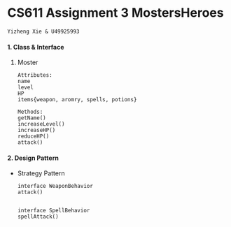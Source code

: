 # CS611 Assignment 3 MostersHeroes
`Yizheng Xie & U49925993`

#### 1. Class & Interface

1. Moster

   ```
   Attributes:
   name
   level
   HP
   items{weapon, aromry, spells, potions}
   ```

   ```
   Methods:
   getName()
   increaseLevel()
   increaseHP()
   reduceHP()
   attack()
   ```

   





#### 2. Design Pattern

- Strategy Pattern

  ```
  interface WeaponBehavior
  attack()
  
  
  ```

  ```
  interface SpellBehavior
  spellAttack()
  
  
  ```

  
